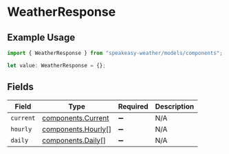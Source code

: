 # WeatherResponse

## Example Usage

```typescript
import { WeatherResponse } from "speakeasy-weather/models/components";

let value: WeatherResponse = {};
```

## Fields

| Field                                                    | Type                                                     | Required                                                 | Description                                              |
| -------------------------------------------------------- | -------------------------------------------------------- | -------------------------------------------------------- | -------------------------------------------------------- |
| `current`                                                | [components.Current](../../models/components/current.md) | :heavy_minus_sign:                                       | N/A                                                      |
| `hourly`                                                 | [components.Hourly](../../models/components/hourly.md)[] | :heavy_minus_sign:                                       | N/A                                                      |
| `daily`                                                  | [components.Daily](../../models/components/daily.md)[]   | :heavy_minus_sign:                                       | N/A                                                      |